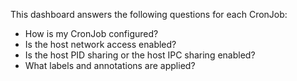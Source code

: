 This dashboard answers the following questions for each CronJob:

- How is my CronJob configured?
- Is the host network access enabled?
- Is the host PID sharing or the host IPC sharing enabled?
- What labels and annotations are applied?
